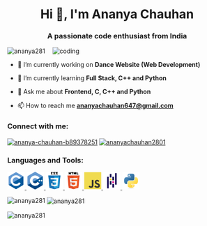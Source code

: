 <h1 align="center">Hi 👋, I'm Ananya Chauhan</h1>
<h3 align="center">A passionate code enthusiast from India</h3>
<img align="right" width=400 alt="coding" src="https://images.unsplash.com/photo-1480506132288-68f7705954bd?ixlib=rb-4.0.3&ixid=M3wxMjA3fDB8MHxwaG90by1wYWdlfHx8fGVufDB8fHx8fA%3D%3D&auto=format&fit=crop&w=920&q=80">

<p align="left"> <img src="https://komarev.com/ghpvc/?username=ananya281&label=Profile%20views&color=0e75b6&style=flat" alt="ananya281" /> </p>

- 🔭 I’m currently working on **Dance Website (Web Development)**

- 🌱 I’m currently learning **Full Stack, C++ and Python**

- 💬 Ask me about **Frontend, C, C++ and Python**

- 📫 How to reach me **ananyachauhan647@gmail.com**

<h3 align="left">Connect with me:</h3>
<p align="left">
<a href="https://linkedin.com/in/ananya-chauhan-b89378251" target="blank"><img align="center" src="https://raw.githubusercontent.com/rahuldkjain/github-profile-readme-generator/master/src/images/icons/Social/linked-in-alt.svg" alt="ananya-chauhan-b89378251" height="30" width="40" /></a>
<a href="https://instagram.com/ananyachauhan2801" target="blank"><img align="center" src="https://raw.githubusercontent.com/rahuldkjain/github-profile-readme-generator/master/src/images/icons/Social/instagram.svg" alt="ananyachauhan2801" height="30" width="40" /></a>
</p>

<h3 align="left">Languages and Tools:</h3>
<p align="left"> <a href="https://www.cprogramming.com/" target="_blank" rel="noreferrer"> <img src="https://raw.githubusercontent.com/devicons/devicon/master/icons/c/c-original.svg" alt="c" width="40" height="40"/> </a> <a href="https://www.w3schools.com/cpp/" target="_blank" rel="noreferrer"> <img src="https://raw.githubusercontent.com/devicons/devicon/master/icons/cplusplus/cplusplus-original.svg" alt="cplusplus" width="40" height="40"/> </a> <a href="https://www.w3schools.com/css/" target="_blank" rel="noreferrer"> <img src="https://raw.githubusercontent.com/devicons/devicon/master/icons/css3/css3-original-wordmark.svg" alt="css3" width="40" height="40"/> </a> <a href="https://www.w3.org/html/" target="_blank" rel="noreferrer"> <img src="https://raw.githubusercontent.com/devicons/devicon/master/icons/html5/html5-original-wordmark.svg" alt="html5" width="40" height="40"/> </a> <a href="https://developer.mozilla.org/en-US/docs/Web/JavaScript" target="_blank" rel="noreferrer"> <img src="https://raw.githubusercontent.com/devicons/devicon/master/icons/javascript/javascript-original.svg" alt="javascript" width="40" height="40"/> </a> <a href="https://pandas.pydata.org/" target="_blank" rel="noreferrer"> <img src="https://raw.githubusercontent.com/devicons/devicon/2ae2a900d2f041da66e950e4d48052658d850630/icons/pandas/pandas-original.svg" alt="pandas" width="40" height="40"/> </a> <a href="https://www.python.org" target="_blank" rel="noreferrer"> <img src="https://raw.githubusercontent.com/devicons/devicon/master/icons/python/python-original.svg" alt="python" width="40" height="40"/> </a> </p>

<p><img align="left" src="https://github-readme-stats.vercel.app/api/top-langs?username=ananya281&show_icons=true&locale=en&layout=compact" alt="ananya281" /></p>

<p>&nbsp;<img align="center" src="https://github-readme-stats.vercel.app/api?username=ananya281&show_icons=true&locale=en" alt="ananya281" /></p>

<p><img align="center" src="https://github-readme-streak-stats.herokuapp.com/?user=ananya281&" alt="ananya281" /></p>
